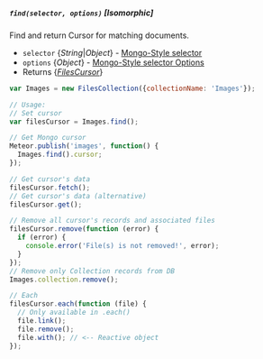 ##### `find(selector, options)` [*Isomorphic*]

Find and return Cursor for matching documents.

 - `selector` {*String*|*Object*} - [Mongo-Style selector](http://docs.meteor.com/api/collections.html#selectors)
 - `options` {*Object*} - [Mongo-Style selector Options](http://docs.meteor.com/api/collections.html#sortspecifiers)
 - Returns {*[FilesCursor](https://github.com/VeliovGroup/Meteor-Files/wiki/FilesCursor)*}

```javascript
var Images = new FilesCollection({collectionName: 'Images'});

// Usage:
// Set cursor
var filesCursor = Images.find();

// Get Mongo cursor
Meteor.publish('images', function() {
  Images.find().cursor;
});

// Get cursor's data
filesCursor.fetch();
// Get cursor's data (alternative)
filesCursor.get();

// Remove all cursor's records and associated files
filesCursor.remove(function (error) {
  if (error) {
    console.error('File(s) is not removed!', error);
  }
});
// Remove only Collection records from DB
Images.collection.remove();

// Each
filesCursor.each(function (file) {
  // Only available in .each()
  file.link();
  file.remove();
  file.with(); // <-- Reactive object
});
```